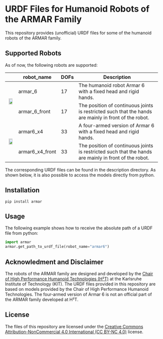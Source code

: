 # URDF Files for Humanoid Robots of the ARMAR Family

This repository provides (unofficial) URDF files for some of the humanoid robots of the ARMAR family.

## Supported Robots

As of now, the following robots are supported:

<table width="100%">
    <thead>
        <tr>
            <th></th>
            <th>robot_name</th>
            <th>DOFs</th>
            <th>Description</th>
        </tr>
    </thead>
    <tbody>
        <tr>
            <td rowspan=2 style="text-align:center"><img src="https://user-images.githubusercontent.com/51738372/130495206-be360e87-2444-4481-86eb-44df5c949880.png" width="80%"></td>
            <td>armar_6</td>
            <td>17</td>
            <td>The humanoid robot Armar 6 with a fixed head and rigid hands.</td>
        </tr>
        <tr>
            <td>armar_6_front</td>
            <td>17</td>
            <td>The position of continuous joints is restricted such that the hands are mainly in front of the robot. </td>
        </tr>
        <tr>
            <td rowspan=2 style="text-align:center"><img src="https://user-images.githubusercontent.com/51738372/130494311-0c5e0265-30fc-4a54-962d-a853f16d7cbc.png" width="80%"></td>
            <td>armar6_x4</td>
            <td>33</td>
            <td>A four-armed version of Armar 6 with a fixed head and rigid hands.</td>
        </tr>
        <tr>
            <td>armar6_x4_front</td>
            <td>33</td>
            <td>The position of continuous joints is restricted such that the hands are mainly in front of the robot. </td>
        </tr>
    </tbody>
</table>


The corresponding URDF files can be found in the description directory. 
As shown below, it is also possible to access the models directly from python. 


## Installation

    pip install armar


## Usage
The following example shows how to receive the absolute path of a URDF file from python:

```python
import armar
armar.get_path_to_urdf_file(robot_name="armar6")
```

## Acknowledment and Disclaimer

The robots of the ARMAR family are designed and developed by the [Chair of High Performance Humanoid Technologies (H²T)](https://h2t.anthropomatik.kit.edu/english/index.php) at the Karlsruhe Institute of Technology (KIT).
The URDF files provided in this repository are based on models provided by the Chair of High Performance Humanoid Technologies.
The four-armed version of Armar 6 is not an official part of the ARMAR family developed at H²T.


## License

The files of this repository are licensed under the [Creative Commons Attribution-NonCommercial 4.0 International (CC BY-NC 4.0)](https://creativecommons.org/licenses/by-nc/4.0/) license. 


 

